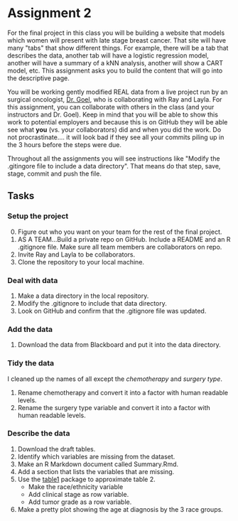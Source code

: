 # Assignment 2

For the final project in this class you will be building a website that models which women will present with late stage breast cancer.  That site will have many "tabs" that show different things.  For example, there will be a tab that describes the data, another tab will have a logistic regression model, another will have a summary of a kNN analysis, another will show a CART model, etc.  This assignment asks you to build the content that will go into the descriptive page.  

You will be working gently modified REAL data from a live project run by an surgical oncologist, [Dr. Goel](https://doctors.umiamihealth.org/provider/Neha+Goel/764301), who is collaborating with Ray and Layla.  For this assignment, you can collaborate with others in the class (and your instructors and Dr. Goel).  Keep in mind that you will be able to show this work to potential employers and because this is on GitHub they will be able see what **you** (vs. your collaborators) did and when you did the work.  Do not procrastinate.... it will look bad if they see all your commits piling up in the 3 hours before the steps were due.

Throughout all the assignments you will see instructions like "Modify the .gitingore file to include a data directory".  That means do that step, save, stage, commit and push the file.

## Tasks
### Setup the project
0. Figure out who you want on your team for the rest of the final project.
1. AS A TEAM...Build a private repo on GitHub.  Include a README and an R .gitignore file. Make sure all team members are collaborators on repo.
1. Invite Ray and Layla to be collaborators.
1. Clone the repository to your local machine.

### Deal with data
1. Make a data directory in the local repository.
1. Modify the .gitignore to include that data directory.
1. Look on GitHub and confirm that the .gitignore file was updated.

### Add the data
1. Download the data from Blackboard and put it into the data directory.

### Tidy the data
I cleaned up the names of all except the *chemotherapy* and *surgery type*.  

1. Rename chemotherapy and convert it into a factor with human readable levels.
1. Rename the surgery type variable and convert it into a factor with human readable levels.

### Describe the data
1. Download the draft tables.
1. Identify which variables are missing from the dataset.
1. Make an R Markdown document called Summary.Rmd.
1. Add a section that lists the variables that are missing.
1. Use the [table1](https://cran.r-project.org/web/packages/table1/vignettes/table1-examples.html) package to approximate table 2.
    + Make the race/ethnicity variable
    + Add clinical stage as row variable.
    + Add tumor grade as a row variable.
1. Make a pretty plot showing the age at diagnosis by the 3 race groups.
